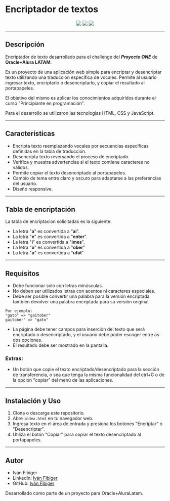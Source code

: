 
# Encriptador de textos


<div align="center">
    <img src="https://img.shields.io/badge/JavaScript-5A5A5A?logo=javascript&logoColor=yelllow"/>
    <img src="https://img.shields.io/badge/HTML-5A5A5A?logo=html5" />
    <img src="https://img.shields.io/badge/CSS-5A5A5A?logo=css3&logoColor=01A3D8" />
</div>

---

## Descripción

Encriptador de texto desarrollado para el challenge del **_Proyecto ONE_** de **Oracle+Alura LATAM**.

Es un proyecto de una aplicación web simple para encriptar y desencriptar texto utilizando una traducción específica de vocales. Permite al usuario ingresar texto, encriptarlo o desencriptarlo, y copiar el resultado al portapapeles.

El objetivo del mismo es aplicar los conocimientos adquiridos durante el curso "Principiante en programación".

Para el desarrollo se utilizaron las tecnologias HTML, CSS y JavaScript.

---

## Características

- Encripta texto reemplazando vocales por secuencias específicas definidas en la tabla de traducción.
- Desencripta texto reversando el proceso de encriptado.
- Verifica y muestra advertencias si el texto contiene caracteres no válidos.
- Permite copiar el texto desencriptado al portapapeles.
- Cambio de tema entre claro y oscuro para adaptarse a las preferencias del usuario.
- Diseño responsive.

---

## Tabla de encriptación

La tabla de encriptacion solicitadas es la siguiente:

- La letra "**a**" es convertida a "**ai**".
- La letra "**e**" es convertida a "**enter**".
- La letra "**i**" es convertida a "**imes**".
- La letra "**o**" es convertida a "**ober**"
- La letra "**u**" es convertida a "**ufat**"

---

## Requisitos

- Debe funcionar solo con letras minúsculas.
- No deben ser utilizados letras con acentos ni caracteres especiales.
- Debe ser posible convertir una palabra para la versión encriptada también devolver una palabra encriptada para su versión original.

```
Por ejemplo:
"gato" => "gaitober"
gaitober" => "gato"
```

- La página debe tener campos para inserción del texto que será encriptado o desencriptado, y el usuario debe poder escoger entre as dos opciones.
- El resultado debe ser mostrado en la pantalla.

### Extras:

- Un botón que copie el texto encriptado/desencriptado para la sección de transferencia, o sea que tenga la misma funcionalidad del ctrl+C o de la opción "copiar" del menú de las aplicaciones.

---

## Instalación y Uso

1. Clona o descarga este repositorio.
2. Abre `index.html` en tu navegador web.
3. Ingresa texto en el área de entrada y presiona los botones "Encriptar" o "Desencriptar".
4. Utiliza el botón "Copiar" para copiar el texto desencriptado al portapapeles.

---

## Autor

- Iván Fibiger
- LinkedIn: [Iván Fibiger](https://www.linkedin.com/in/ivan-fibiger/)
- GitHub: [Iván Fibiger](https://github.com/IvanEFibiger/)


Desarrollado como parte de un proyecto para Oracle+AluraLatam.


